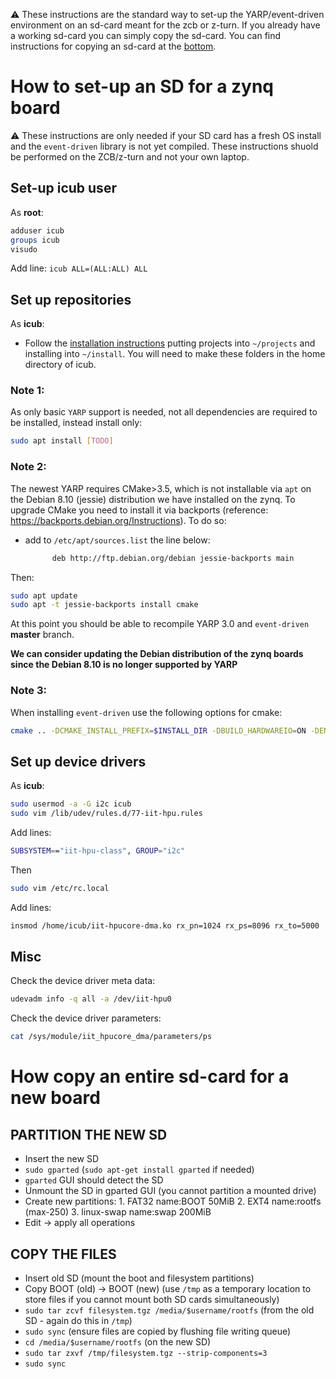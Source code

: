 
:warning: These instructions are the standard way to set-up the YARP/event-driven environment on an sd-card meant for the zcb or z-turn. If you already have a working sd-card you can simply copy the sd-card. You can find instructions for copying an sd-card at the [bottom](#how-copy-an-entire-sd-card-for-a-new-board).

# How to set-up an SD for a zynq board

:warning: These instructions are only needed if your SD card has a fresh OS install and the `event-driven` library is not yet compiled. These instructions shuold be performed on the ZCB/z-turn and not your own laptop.

## Set-up icub user

As **root**:
```bash
adduser icub
groups icub
visudo
```
Add line: `icub ALL=(ALL:ALL) ALL`

## Set up repositories

As **icub**:
- Follow the [installation instructions](full_installation.md) putting projects into `~/projects` and installing into `~/install`. You will need to make these folders in the home directory of icub.

### Note 1:
As only basic `YARP` support is needed, not all dependencies are required to be installed, instead install only:
```bash
sudo apt install [TODO]
```
### Note 2:
The newest YARP requires CMake>3.5, which is not installable via `apt` on the Debian 8.10 (jessie) distribution we have installed on the zynq. To upgrade CMake you need to install it via backports (reference: https://backports.debian.org/Instructions).
To do so:
- add to `/etc/apt/sources.list` the line below:
    ```bash
          deb http://ftp.debian.org/debian jessie-backports main
    ```
Then:
```bash
sudo apt update
sudo apt -t jessie-backports install cmake
```
At this point you should be able to recompile YARP 3.0 and `event-driven` **master** branch.

**We can consider updating the Debian distribution of the zynq boards since the Debian 8.10 is no longer supported by YARP**

### Note 3:

When installing `event-driven` use the following options for cmake:
```bash
cmake .. -DCMAKE_INSTALL_PREFIX=$INSTALL_DIR -DBUILD_HARDWAREIO=ON -DENABLE_zynqgrabber=ON
```
## Set up device drivers

As **icub**:
```bash
sudo usermod -a -G i2c icub
sudo vim /lib/udev/rules.d/77-iit-hpu.rules
```
Add lines:
```bash
SUBSYSTEM=="iit-hpu-class", GROUP="i2c"
```
Then
```bash
sudo vim /etc/rc.local
```
Add lines:
```bash
insmod /home/icub/iit-hpucore-dma.ko rx_pn=1024 rx_ps=8096 rx_to=5000
```
## Misc

Check the device driver meta data:
```bash
udevadm info -q all -a /dev/iit-hpu0
```
Check the device driver parameters:
```bash
cat /sys/module/iit_hpucore_dma/parameters/ps
```

# How copy an entire sd-card for a new board

## PARTITION THE NEW SD

* Insert the new SD
* `sudo gparted` (`sudo apt-get install gparted` if needed)
* `gparted` GUI should detect the SD
* Unmount the SD in gparted GUI (you cannot partition a mounted drive)
* Create new partitions: 1. FAT32 name:BOOT 50MiB 2. EXT4 name:rootfs (max-250) 3. linux-swap name:swap 200MiB
* Edit -> apply all operations

## COPY THE FILES

* Insert old SD (mount the boot and filesystem partitions)
* Copy BOOT (old) -> BOOT (new) (use `/tmp` as a temporary location to store files if you cannot mount both SD cards simultaneously)
* `sudo tar zcvf filesystem.tgz /media/$username/rootfs` (from the old SD - again do this in `/tmp`)
* `sudo sync` (ensure files are copied by flushing file writing queue)
* `cd /media/$username/rootfs` (on the new SD)
* `sudo tar zxvf /tmp/filesystem.tgz --strip-components=3`
* `sudo sync`
